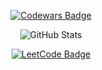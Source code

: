 <!---  - 👋 Hello, I'm Islyam Sagyndyk FredSteady23
- 👀 I'm interested in programming
- 🌱 Now I'm studying to be a frontend react developer
- 💞️I am looking for cooperation for development
- 📫 How to contact me sagyndyk.2002@gmail.com and tg @islyamsagyndyk --->
<p align="center">
  <a href="https://www.codewars.com/users/Islyam23">
    <img src="https://www.codewars.com/users/Islyam23/badges/large" alt="Codewars Badge"/>
  </a>
</p>

<p align="center">
  <img src="https://github-readme-stats.vercel.app/api?username=SSS-23-DEV&show_icons=true&theme=github_dark_dimmed" alt="GitHub Stats"/>
</p>

<p align="center">
  <a href="https://leetcode.com/FredSteady/">
    <img src="https://img.shields.io/badge/dynamic/json?style=for-the-badge&labelColor=black&color=%23ffa116&label=Ranking&query=ranking&url=https%3A%2F%2Fleetcode-badge.vercel.app%2Fapi%2Fusers%2FFredSteady&logo=leetcode&logoColor=yellow" alt="LeetCode Badge"/>
  </a>
</p>

<!--- ![](https://komarev.com/ghpvc/?username=fredsteady23&color=blue&style=for-the-badge)

FredSteady23/FredSteady23 is a ✨ special ✨ repository because its `README.md` (this file) appears on your GitHub profile.
You can click the Preview link to take a look at your changes.
--->

